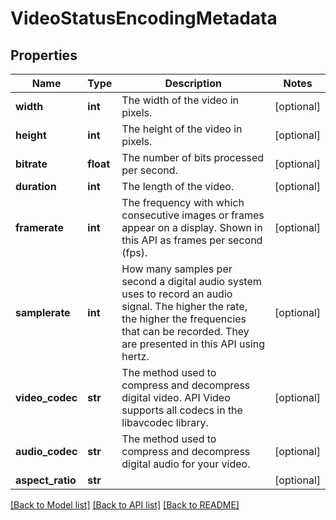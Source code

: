 # VideoStatusEncodingMetadata

## Properties
Name | Type | Description | Notes
------------ | ------------- | ------------- | -------------
**width** | **int** | The width of the video in pixels. | [optional] 
**height** | **int** | The height of the video in pixels. | [optional] 
**bitrate** | **float** | The number of bits processed per second. | [optional] 
**duration** | **int** | The length of the video. | [optional] 
**framerate** | **int** | The frequency with which consecutive images or frames appear on a display. Shown in this API as frames per second (fps). | [optional] 
**samplerate** | **int** | How many samples per second a digital audio system uses to record an audio signal. The higher the rate, the higher the frequencies that can be recorded. They are presented in this API using hertz. | [optional] 
**video_codec** | **str** | The method used to compress and decompress digital video. API Video supports all codecs in the libavcodec library. | [optional] 
**audio_codec** | **str** | The method used to compress and decompress digital audio for your video. | [optional] 
**aspect_ratio** | **str** |  | [optional] 

[[Back to Model list]](../README.md#documentation-for-models) [[Back to API list]](../README.md#documentation-for-api-endpoints) [[Back to README]](../README.md)


